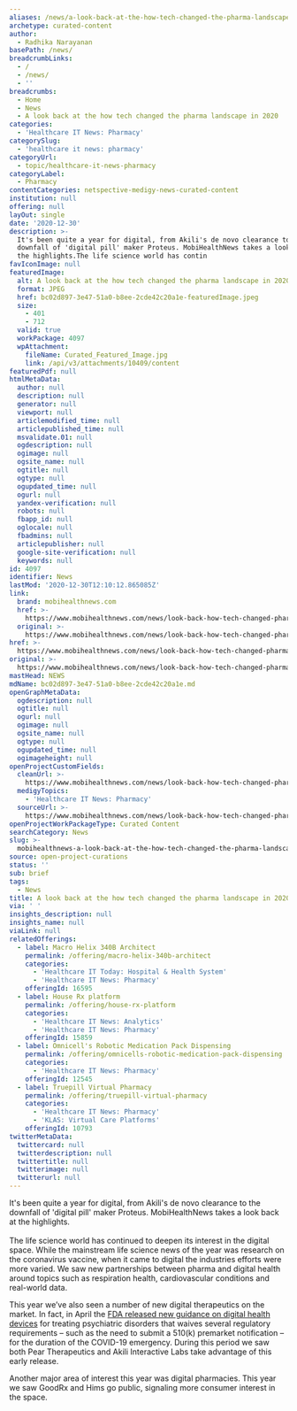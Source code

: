 ```yaml
---
aliases: /news/a-look-back-at-the-how-tech-changed-the-pharma-landscape-in-2020
archetype: curated-content
author:
  - Radhika Narayanan
basePath: /news/
breadcrumbLinks:
  - /
  - /news/
  - ''
breadcrumbs:
  - Home
  - News
  - A look back at the how tech changed the pharma landscape in 2020
categories:
  - 'Healthcare IT News: Pharmacy'
categorySlug:
  - 'healthcare it news: pharmacy'
categoryUrl:
  - topic/healthcare-it-news-pharmacy
categoryLabel:
  - Pharmacy
contentCategories: netspective-medigy-news-curated-content
institution: null
offering: null
layOut: single
date: '2020-12-30'
description: >-
  It's been quite a year for digital, from Akili's de novo clearance to the
  downfall of 'digital pill' maker Proteus. MobiHealthNews takes a look back at
  the highlights.The life science world has contin
favIconImage: null
featuredImage:
  alt: A look back at the how tech changed the pharma landscape in 2020
  format: JPEG
  href: bc02d897-3e47-51a0-b8ee-2cde42c20a1e-featuredImage.jpeg
  size:
    - 401
    - 712
  valid: true
  workPackage: 4097
  wpAttachment:
    fileName: Curated_Featured_Image.jpg
    link: /api/v3/attachments/10409/content
featuredPdf: null
htmlMetaData:
  author: null
  description: null
  generator: null
  viewport: null
  articlemodified_time: null
  articlepublished_time: null
  msvalidate.01: null
  ogdescription: null
  ogimage: null
  ogsite_name: null
  ogtitle: null
  ogtype: null
  ogupdated_time: null
  ogurl: null
  yandex-verification: null
  robots: null
  fbapp_id: null
  oglocale: null
  fbadmins: null
  articlepublisher: null
  google-site-verification: null
  keywords: null
id: 4097
identifier: News
lastMod: '2020-12-30T12:10:12.865085Z'
link:
  brand: mobihealthnews.com
  href: >-
    https://www.mobihealthnews.com/news/look-back-how-tech-changed-pharma-landscape-2020
  original: >-
    https://www.mobihealthnews.com/news/look-back-how-tech-changed-pharma-landscape-2020
href: >-
  https://www.mobihealthnews.com/news/look-back-how-tech-changed-pharma-landscape-2020
original: >-
  https://www.mobihealthnews.com/news/look-back-how-tech-changed-pharma-landscape-2020
mastHead: NEWS
mdName: bc02d897-3e47-51a0-b8ee-2cde42c20a1e.md
openGraphMetaData:
  ogdescription: null
  ogtitle: null
  ogurl: null
  ogimage: null
  ogsite_name: null
  ogtype: null
  ogupdated_time: null
  ogimageheight: null
openProjectCustomFields:
  cleanUrl: >-
    https://www.mobihealthnews.com/news/look-back-how-tech-changed-pharma-landscape-2020
  medigyTopics:
    - 'Healthcare IT News: Pharmacy'
  sourceUrl: >-
    https://www.mobihealthnews.com/news/look-back-how-tech-changed-pharma-landscape-2020
openProjectWorkPackageType: Curated Content
searchCategory: News
slug: >-
  mobihealthnews-a-look-back-at-the-how-tech-changed-the-pharma-landscape-in-2020
source: open-project-curations
status: ''
sub: brief
tags:
  - News
title: A look back at the how tech changed the pharma landscape in 2020
via: ' '
insights_description: null
insights_name: null
viaLink: null
relatedOfferings:
  - label: Macro Helix 340B Architect
    permalink: /offering/macro-helix-340b-architect
    categories:
      - 'Healthcare IT Today: Hospital & Health System'
      - 'Healthcare IT News: Pharmacy'
    offeringId: 16595
  - label: House Rx platform
    permalink: /offering/house-rx-platform
    categories:
      - 'Healthcare IT News: Analytics'
      - 'Healthcare IT News: Pharmacy'
    offeringId: 15859
  - label: Omnicell's Robotic Medication Pack Dispensing
    permalink: /offering/omnicells-robotic-medication-pack-dispensing
    categories:
      - 'Healthcare IT News: Pharmacy'
    offeringId: 12545
  - label: Truepill Virtual Pharmacy
    permalink: /offering/truepill-virtual-pharmacy
    categories:
      - 'Healthcare IT News: Pharmacy'
      - 'KLAS: Virtual Care Platforms'
    offeringId: 10793
twitterMetaData:
  twittercard: null
  twitterdescription: null
  twittertitle: null
  twitterimage: null
  twitterurl: null
---
```

<p>It's been quite a year for digital, from Akili's de novo clearance to the downfall of 'digital pill' maker Proteus. MobiHealthNews takes a look back at the highlights.<br><br>The life science world has continued to deepen its interest in the digital space. While the mainstream life science news of the year was research on the coronavirus vaccine, when it came to digital the industries efforts were more varied. We saw new partnerships between pharma and digital health around topics such as respiration health, cardiovascular conditions and real-world data.&nbsp;</p><p>This year we’ve also seen a number of new&nbsp;digital therapeutics on the market. In fact, in April the <a href="https://www.mobihealthnews.com/news/fda-devs-can-release-digital-products-psychiatric-disorders-without-510k-submission-during">FDA released new guidance on digital health devices</a> for treating psychiatric disorders that waives several regulatory requirements – such as the need to submit a 510(k) premarket notification – for the duration of the COVID-19 emergency. During this period we saw both Pear Therapeutics and Akili Interactive Labs take advantage of this early release.&nbsp;</p><p>Another major area of interest this year was digital pharmacies. This year we saw GoodRx and Hims go public, signaling more consumer interest in the space.</p>